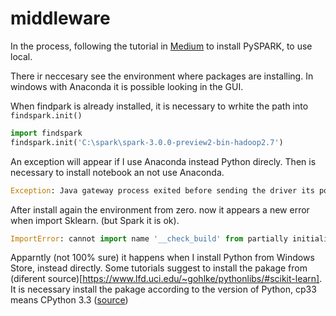 # middleware

In the process, following the tutorial in [Medium](https://medium.com/@naomi.fridman/install-pyspark-to-run-on-jupyter-notebook-on-windows-4ec2009de21f) to install PySPARK, to use local.

There ir neccesary see the environment where packages are installing. In windows with Anaconda it is possible looking in the GUI.

When findpark is already installed, it is necessary to wrhite the path into ```findspark.init()```

```python
import findspark
findspark.init('C:\spark\spark-3.0.0-preview2-bin-hadoop2.7')
```
An exception will appear if I use Anaconda instead Python direcly. Then is necessary to install notebook an not use Anaconda.
```python
Exception: Java gateway process exited before sending the driver its port number
```
After install again the environment from zero. now it appears a new error when import Sklearn. (but Spark it is ok).
```python
ImportError: cannot import name '__check_build' from partially initialized module 'sklearn' (most likely due to a circular import) (C:\Users\mikes\AppData\Local\Packages\PythonSoftwareFoundation.Python.3.8_qbz5n2kfra8p0\LocalCache\local-packages\Python38\site-packages\sklearn\__init__.py)
```
Apparntly (not 100% sure) it  happens when I install Python from Windows Store, instead directly.
Some tutorials suggest to install the pakage from (diferent source)[https://www.lfd.uci.edu/~gohlke/pythonlibs/#scikit-learn]. It is necessary install the pakage  according to the version of Python, cp33 means CPython 3.3 ([source](https://stackoverflow.com/questions/28568070/filename-whl-is-not-supported-wheel-on-this-platform))
